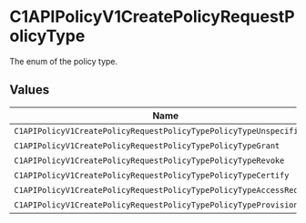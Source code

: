 # C1APIPolicyV1CreatePolicyRequestPolicyType

 The enum of the policy type.



## Values

| Name                                                                | Value                                                               |
| ------------------------------------------------------------------- | ------------------------------------------------------------------- |
| `C1APIPolicyV1CreatePolicyRequestPolicyTypePolicyTypeUnspecified`   | POLICY_TYPE_UNSPECIFIED                                             |
| `C1APIPolicyV1CreatePolicyRequestPolicyTypePolicyTypeGrant`         | POLICY_TYPE_GRANT                                                   |
| `C1APIPolicyV1CreatePolicyRequestPolicyTypePolicyTypeRevoke`        | POLICY_TYPE_REVOKE                                                  |
| `C1APIPolicyV1CreatePolicyRequestPolicyTypePolicyTypeCertify`       | POLICY_TYPE_CERTIFY                                                 |
| `C1APIPolicyV1CreatePolicyRequestPolicyTypePolicyTypeAccessRequest` | POLICY_TYPE_ACCESS_REQUEST                                          |
| `C1APIPolicyV1CreatePolicyRequestPolicyTypePolicyTypeProvision`     | POLICY_TYPE_PROVISION                                               |